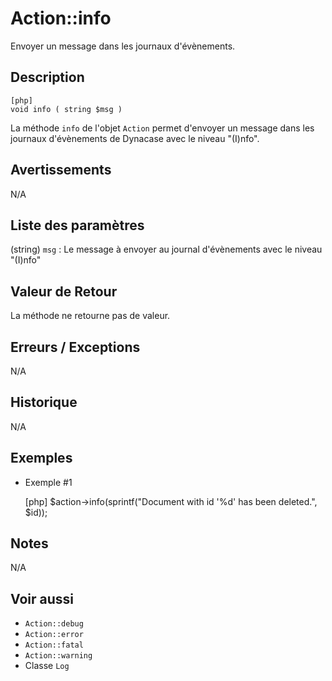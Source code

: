 # Action::info

<div class="short-description">
Envoyer un message dans les journaux d'évènements.
</div>

<!-- <div class="applicability"></div> -->

## Description


    [php]
    void info ( string $msg )

La méthode `info` de l'objet `Action` permet d'envoyer un message dans les journaux d'évènements de Dynacase avec le niveau "(I)nfo".

## Avertissements

N/A

## Liste des paramètres

(string) `msg`
:   Le message à envoyer au journal d'évènements avec le niveau "(I)nfo"

## Valeur de Retour

La méthode ne retourne pas de valeur.

## Erreurs / Exceptions

N/A

## Historique

N/A

## Exemples

- Exemple #1


    [php]
    $action->info(sprintf("Document with id '%d' has been deleted.", $id));

## Notes

N/A

## Voir aussi

- `Action::debug`
- `Action::error`
- `Action::fatal`
- `Action::warning`
- Classe `Log`
